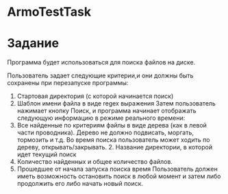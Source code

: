 # ArmoTestTask
# Задание
Программа будет использоваться для поиска файлов на диске.

Пользователь задает следующие критерии,и они должны быть сохранены при
перезапуске программы:
1. Стартовая директория (с которой начинается поиск)
2. Шаблон имени файла в виде regex выражения
Затем пользователь нажимает кнопку
Поиск, и программа начинает отображать следующую информацию в режиме реального
времени:
1. Все найденные по критериям файлы
в виде дерева (как в левой части проводника).
Дерево не должно подвисать, моргать, тормозить и т.д.
Во время поиска пользователь может ходить по дереву, открывать/закрывать. 2. Название директории, в которой идет текущий поиск
3. Количество найденных и общее количество файлов.
4. Прошедшее от начала запуска поиска время
Пользователь должен иметь возможность остановить поиск в любой момент и затем
либо продолжить его либо начать новый поиск.
